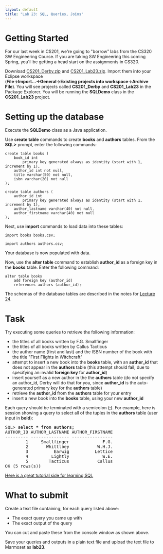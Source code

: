 ```yaml
---
layout: default
title: "Lab 23: SQL, Queries, Joins"
---
```


Getting Started
===============
For our last week in CS201, we're going to "borrow" labs from the CS320 SW Engineering Course.  If you are taking SW Engineering this coming Spring, you'll be getting a head start on the assignments in CS320.

Download [CS201\_Derby.zip](../resources/CS201_Derby.zip) and [CS201\_Lab23.zip](CS201_Lab23.zip). Import them into your Eclipse workspace<br> (**File-\>Import...-\>General-\>Existing projects into workspace-\>Archive File**). You will see projects called **CS201\_Derby** and **CS201\_Lab23** in the Package Explorer.  You will be running the **SQLDemo** class in the **CS201_Lab23** project.

Setting up the database
=======================

Execute the **SQLDemo** class as a Java application.

Use **create table** commands to create **books** and **authors** tables. From the **SQL\>** prompt, enter the following commands:

    create table books (
        book_id int
            primary key generated always as identity (start with 1, increment by 1),
        author_id int not null,
        title varchar(50) not null,
        isbn varchar(20) not null
    );

    create table authors (
        author_id int
            primary key generated always as identity (start with 1, increment by 1),
        author_lastname varchar(40) not null,
        author_firstname varchar(40) not null
    );

Next, use **import** commands to load data into these tables:

    import books books.csv;

    import authors authors.csv;

Your database is now populated with data.

Now, use the **alter table** command to establish **author_id** as a foreign key in the **books** table.  Enter the following command:

    alter table books
        add foreign key (author_id)
        references authors (author_id);
    
The schemas of the database tables are described in the notes for [Lecture 24](../lectures/lecture24.html).

Task
====

Try executing some queries to retrieve the following information:

-   the titles of all books written by F.G. Smallfinger
-   the titles of all books written by Callus Tacticus
-   the author name (first and last) and the ISBN number of the book with the title "First Flights in Witchcraft"
-   attempt to insert a new book into the **books** table, with an **author_id** that does not appear in the **authors** table (this attempt should fail, due to specifying an invalid **foreign key** for **author_id**)
-   insert yourself as a new author in the the **authors** table (do not specify an author_id, Derby will do that for you, since **author_id** is the auto-generated primary key for the **authors** table)
-   retrieve the **author_id** from the **authors** table for your entry
-   insert a new book into the **books** table, using your new **author_id**

Each query should be terminated with a semicolon (**;**). For example, here is session showing a query to select all of the tuples in the **authors** table (user input in **bold**):

<pre>
SQL> <b>select * from authors;</b>
AUTHOR_ID AUTHOR_LASTNAME AUTHOR_FIRSTNAME
--------- --------------- ----------------
        1     Smallfinger             F.G.
        2       Whittlbey           W.H.J.
        3          Earwig          Lettice
        4         Lightly             W.E.
        5        Tacticus           Callus
OK (5 rows(s))
</pre>

[Here is a great tutorial side for learning SQL](http://www.w3schools.com/sql/default.asp)

# What to submit

Create a text file containing, for each query listed above:

* The exact query you came up with
* The exact output of the query

You can cut and paste these from the console window as shown above.

Save your queries and outputs in a plain text file and upload the text file to Marmoset as **lab23**.
